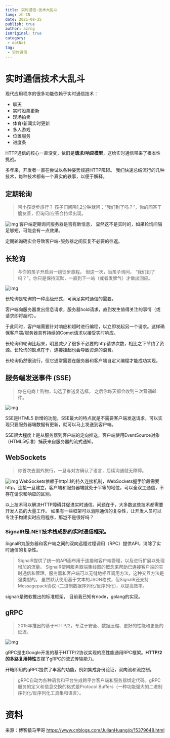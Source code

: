 ```yaml
---
title: 实时通信-技术大乱斗
lang: zh-CN
date: 2021-08-25
publish: true
author: azrng
isOriginal: true
category:
 - dotNet
tag:
 - 实时通信
---
```

# 实时通信技术大乱斗

现代应用程序的很多功能依赖于实时通信技术：

- 聊天
- 实时股票更新
- 现场拍卖
- 体育/新闻实时更新
- 多人游戏
- 位置服务
- 进度条

HTTP通信的核心一直没变，依旧是**请求/响应模型**，这给实时通信带来了根本性挑战。

多年来，开发者一直在尝试以各种姿势规避HTTP障碍。
我们快速总结流行的几种技术，每种技术都有一个真实的轶事，以便于解释。

## 定期轮询

> 带小孩徒步旅行？
> 孩子们间隔1,2分钟就问：“我们到了吗？”，你的回答干脆友善，但询问/应答会持续出现。

![img](https://gitee.com/AZRNG/picture-storage/raw/master/kbms/regularpoll.png)
客户端定期询问服务器是否有新信息， 显然这不是实时的，如果轮询间隔足够短，可能会有一点效果。

定期轮询确实会导致客户端-服务器之间反复不必要的往返。

## 长轮询

> 与你的孩子开启另一趟徒步旅程。
> 但这一次，当孩子询问， “我们到了吗？”，你只是保持沉默，一直到下一站（或者发脾气）才做出回应。

![img](https://gitee.com/AZRNG/picture-storage/raw/master/kbms/longpoll.png)

长轮询是轮询的一种高级形式，可满足实时通信的需要。

客户端向服务器发出信息请求，服务器hold请求，直到发生值得关注的事情（或请求即将超时）。

于此同时，客户端需要针对响应和超时进行编程，以立即发起另一个请求。这样确保客户端/服务器具有持续的Comet请求以接受实时响应。

长轮询和轮询比起来，明显减少了很多不必要的http请求次数，相比之下节约了资源。长轮询的缺点在于，连接挂起也会导致资源的浪费。

长轮询仍然很流行，但它通常需要在服务器和客户端自定义编程才能成功实现。

## 服务端发送事件 (SSE)

> 你在电商上购物，勾选了推送复选框。
> 之后你每天都会收到三次营销邮件。

![img](https://gitee.com/AZRNG/picture-storage/raw/master/kbms/sse257b450a591144e28ff3fbe36892dd2f.png)

SSE是HTML5 新增的功能，SSE最大的特点就是不需要客户端发送请求，可以实现只要服务器端数据有更新，就可以马上发送到客户端。

SSE很大程度上是从服务器到客户端的定向推送，客户端使用EventSource对象（HTML5标准）捕获来自服务器的流式通知。

## WebSockets

> 你首次去国外旅行，一旦与对方确认了语言，后续沟通就无障碍。

![img](https://gitee.com/AZRNG/picture-storage/raw/master/kbms/websocketsbad3e7cd28fd4b4c9b45a3d0617cb2d8.png)
WebSockets依赖于http1.1的持久连接机制，WebSockets握手阶段需要http，连接一旦建立，客户端和服务器端就处于平等的地位，可以全双工通信，不存在请求和响应的区别。

以上技术可以解决HTTP障碍并促进实时通信。问题在于，大多数这些技术都需要开发人员的大量工作。
如果有一些框架可以消除通信的复杂性，让开发人员可以专注于构建实时应用程序，那岂不是很好吗？

### SignalR是.NET技术栈成熟的实时通信框架。

SignalR为服务器和客户端之间的双向远程过程调用（RPC）提供API，消除了实时通信的复杂性。

> SignalR提供了统一的API画布用于连接和客户端管理，以及进行扩展以处理增加的流量。
> SignalR使用服务器端集线器的概念来帮助已连接客户端的实时通信和管理。服务器和客户端可以无缝地相互调用方法，这种交互方法是强类型的。
> 虽然默认使用基于文本的JSON格式，但SignalR还支持Messagepack协议-(二进制数据序列化/反序列化)，以提高效率。

signalr是微软推出的标准框架， 目前我已知有node，golang的实现。

## gRPC

> 2015年推出的基于HTTP/2，专注于安全、数据压缩、更好的性能和更低的延迟。

![img](https://gitee.com/AZRNG/picture-storage/raw/master/kbms/21.jpg)

gRPC是由Google开发的基于HTTP/2协议实现的高性能通用RPC框架。**HTTP/2 的多路复用特性**支撑了gRPC的流式传输能力。

开箱即用的gRPC提供了丰富的功能，例如集成身份验证，双向流和流控制。

> gRPC自动为各种语言和平台生成跨平台客户端和服务器绑定代码。gRPC服务的定义和信息交换的格式是Protocol Buffers（一种功能强大的二进制序列化/反序列化工具集和语言）。

# 资料

来源：博客猿马甲哥 https://www.cnblogs.com/JulianHuang/p/15379648.html